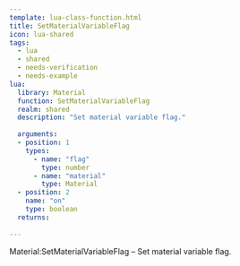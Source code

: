 ```yaml
---
template: lua-class-function.html
title: SetMaterialVariableFlag
icon: lua-shared
tags:
  - lua
  - shared
  - needs-verification
  - needs-example
lua:
  library: Material
  function: SetMaterialVariableFlag
  realm: shared
  description: "Set material variable flag."
  
  arguments:
  - position: 1
    types:
      - name: "flag"
        type: number
      - name: "material"
        type: Material
  - position: 2
    name: "on"
    type: boolean
  returns:
    
---
```


<div class="lua__search__keywords">
Material:SetMaterialVariableFlag &#x2013; Set material variable flag.
</div>
